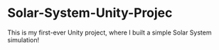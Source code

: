 # Solar-System-Unity-Projec
This is my first-ever Unity project, where I built a simple Solar System simulation! 
